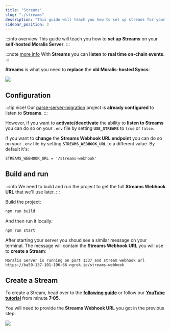 ```yaml
---
title: "Streams"
slug: "./streams"
description: "This guide will teach you how to set up streams for your self-hosted Moralis Server"
sidebar_position: 3
---
```


:::info overview
This guide will teach you how to **set up Streams** on your **self-hosted Moralis Server**.
:::

:::note [more info](http://docs.moralis.io/streams-api)
With **Streams** you can **listen** to **real time on-chain events**.
:::

**Streams** is what you need to **replace** the **old Moralis-hosted Syncs**:

![](/img/content/streams-1.webp)

## Configuration

:::tip nice!
Our [parse-server-migration](https://github.com/MoralisWeb3/Moralis-JS-SDK/tree/main/demos/parse-server-migration) project is **already configured** to listen to **Streams**.
:::

However, if you want to **activate/deactivate** the ability to **listen to Streams** you can do so on your `.env` file by setting **`USE_STREAMS`** to `true` or `false`.

If you want to **change** the **Streams Webhook URL endpoint** you can do so on your `.env` file by setting **`STREAMS_WEBHOOK_URL`** to a different value. By default it's:

```shell .env
STREAMS_WEBHOOK_URL = '/streams-webhook'
```

## Build and run

:::info
We need to build and run the project to get the full **Streams Webhook URL** that we'll use later.
:::

Build the project:

```bash npm2yarn
npm run build
```

And then run it locally:

```bash npm2yarn
npm run start
```

After starting your server you shoud see a similar message on your terminal. The message will contain the **Streams Webhook URL** you will use to **create a Stream**:

```shell Terminal
Moralis Server is running on port 1337 and stream webhook url https://ba50-137-101-196-66.ngrok.io/streams-webhook
```

## Create a Stream

To create a Stream, head over to the [**following guide**](https://docs.moralis.io/docs/using-webui) or follow our [**YouTube tutorial**](https://youtu.be/o8MAFOFc7H0?t=426) from minute **7:05**.

You will need to provide the **Streams Webhook URL** you got in the previous step:

![](/img/content/streams-2.webp)
